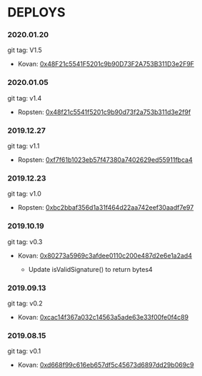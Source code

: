# DEPLOYS

### 2020.01.20
git tag: V1.5
* Kovan: [0x48F21c5541F5201c9b90D73F2A753B311D3e2F9F](https://kovan.etherscan.io/address/0x48F21c5541F5201c9b90D73F2A753B311D3e2F9F)

### 2020.01.05
git tag: v1.4
* Ropsten: [0x48f21c5541f5201c9b90d73f2a753b311d3e2f9f](https://ropsten.etherscan.io/address/0x48f21c5541f5201c9b90d73f2a753b311d3e2f9f)

### 2019.12.27
git tag: v1.1
* Ropsten: [0xf7f61b1023eb57f47380a7402629ed55911fbca4](https://ropsten.etherscan.io/address/0xf7f61b1023eb57f47380a7402629ed55911fbca4)

### 2019.12.23
git tag: v1.0
* Ropsten: [0xbc2bbaf356d1a31f464d22aa742eef30aadf7e97](https://ropsten.etherscan.io/address/0xbc2bbaf356d1a31f464d22aa742eef30aadf7e97)

### 2019.10.19
git tag: v0.3
* Kovan: [0x80273a5969c3afdee0110c200e487d2e6e1a2ad4](https://kovan.etherscan.io/address/0x80273a5969c3afdee0110c200e487d2e6e1a2ad4)

  - Update isValidSignature() to return bytes4

### 2019.09.13
git tag: v0.2
* Kovan: [0xcac14f367a032c14563a5ade63e33f00fe0f4c89](https://kovan.etherscan.io/address/0xcac14f367a032c14563a5ade63e33f00fe0f4c89)

### 2019.08.15
git tag: v0.1
* Kovan: [0xd668f99c616eb657df5c45673d6897dd29b069c9](https://kovan.etherscan.io/address/0xd668f99c616eb657df5c45673d6897dd29b069c9)
